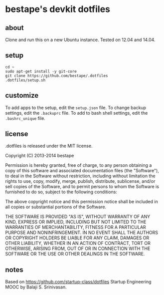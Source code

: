 # bestape's devkit dotfiles
## about
Clone and run this on a new Ubuntu instance.
Tested on 12.04 and 14.04.
## setup
```
cd ~
sudo apt-get install -y git-core
git clone https://github.com/bestape/.dotfiles
.dotfiles/setup.sh   
```
## customize
To add apps to the setup, edit the `setup.json` file. 
To change backup settings, edit the `.backuprc` file.
To add to bash shell settings, edit the `.bashrc_unique` file.
## license
.dotfiles is released under the MIT license.

Copyright (C) 2013-2014 bestape

Permission is hereby granted, free of charge, to any person obtaining a copy of this software and associated documentation files (the "Software"), to deal in the Software without restriction, including without limitation the rights to use, copy, modify, merge, publish, distribute, sublicense, and/or sell copies of the Software, and to permit persons to whom the Software is furnished to do so, subject to the following conditions:

The above copyright notice and this permission notice shall be included in all copies or substantial portions of the Software.

THE SOFTWARE IS PROVIDED "AS IS", WITHOUT WARRANTY OF ANY KIND, EXPRESS OR IMPLIED, INCLUDING BUT NOT LIMITED TO THE WARRANTIES OF MERCHANTABILITY, FITNESS FOR A PARTICULAR PURPOSE AND NONINFRINGEMENT. IN NO EVENT SHALL THE AUTHORS OR COPYRIGHT HOLDERS BE LIABLE FOR ANY CLAIM, DAMAGES OR OTHER LIABILITY, WHETHER IN AN ACTION OF CONTRACT, TORT OR OTHERWISE, ARISING FROM, OUT OF OR IN CONNECTION WITH THE SOFTWARE OR THE USE OR OTHER DEALINGS IN THE SOFTWARE.
## notes
Based on https://github.com/startup-class/dotfiles Startup Engineering MOOC by Balaji S. Srinivasan.